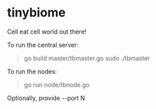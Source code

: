 # tinybiome
Cell eat cell world out there!

To run the central server:

> go build master/tbmaster.go
> sudo ./tbmaster

To run the nodes:

> go run node/tbnode.go

Optionally, provide --port N